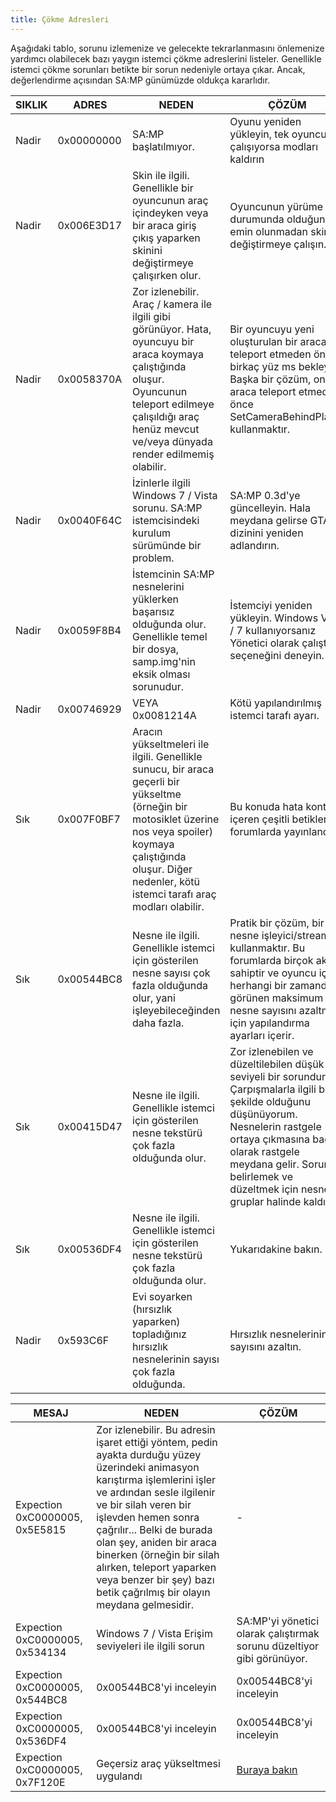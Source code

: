 ```yaml
---
title: Çökme Adresleri
---
```


Aşağıdaki tablo, sorunu izlemenize ve gelecekte tekrarlanmasını önlemenize yardımcı olabilecek bazı yaygın istemci çökme adreslerini listeler. Genellikle istemci çökme sorunları betikte bir sorun nedeniyle ortaya çıkar. Ancak, değerlendirme açısından SA:MP günümüzde oldukça kararlıdır.

| SIKLIK   | ADRES       | NEDEN                                                                                                                                                           | ÇÖZÜM                                                                                                                                                                                                                     |
| --------- | ----------- | --------------------------------------------------------------------------------------------------------------------------------------------------------------- | -------------------------------------------------------------------------------------------------------------------------------------------------------------------------------------------------------------------------- |
| Nadir    | 0x00000000  | SA:MP başlatılmıyor.                                                                                                                                            | Oyunu yeniden yükleyin, tek oyunculu çalışıyorsa modları kaldırın                                                                                                                                                          |
| Nadir    | 0x006E3D17  | Skin ile ilgili. Genellikle bir oyuncunun araç içindeyken veya bir araca giriş çıkış yaparken skinini değiştirmeye çalışırken olur.                             | Oyuncunun yürüme durumunda olduğundan emin olunmadan skinini değiştirmeye çalışın.                                                                                                                                         |
| Nadir    | 0x0058370A  | Zor izlenebilir. Araç / kamera ile ilgili gibi görünüyor. Hata, oyuncuyu bir araca koymaya çalıştığında oluşur. Oyuncunun teleport edilmeye çalışıldığı araç henüz mevcut ve/veya dünyada render edilmemiş olabilir.       | Bir oyuncuyu yeni oluşturulan bir araca teleport etmeden önce birkaç yüz ms bekleyin. Başka bir çözüm, onları araca teleport etmeden önce SetCameraBehindPlayer kullanmaktır.                                                  |
| Nadir    | 0x0040F64C  | İzinlerle ilgili Windows 7 / Vista sorunu. SA:MP istemcisindeki kurulum sürümünde bir problem.                                                                    | SA:MP 0.3d'ye güncelleyin. Hala meydana gelirse GTASA dizinini yeniden adlandırın.                                                                                                                                           |
| Nadir    | 0x0059F8B4  | İstemcinin SA:MP nesnelerini yüklerken başarısız olduğunda olur. Genellikle temel bir dosya, samp.img'nin eksik olması sorunudur.                              | İstemciyi yeniden yükleyin. Windows Vista / 7 kullanıyorsanız Yönetici olarak çalıştır seçeneğini deneyin.                                                                                                                |
| Nadir    | 0x00746929  | VEYA 0x0081214A | Kötü yapılandırılmış istemci tarafı ayarı.                                                                                                                                                                                    | Tıklayın                                                                                                                                                                                                                  |
| Sık       | 0x007F0BF7  | Aracın yükseltmeleri ile ilgili. Genellikle sunucu, bir araca geçerli bir yükseltme (örneğin bir motosiklet üzerine nos veya spoiler) koymaya çalıştığında oluşur. Diğer nedenler, kötü istemci tarafı araç modları olabilir. | Bu konuda hata kontrolü içeren çeşitli betikler forumlarda yayınlandı.                                                                                                                                                     |
| Sık       | 0x00544BC8  | Nesne ile ilgili. Genellikle istemci için gösterilen nesne sayısı çok fazla olduğunda olur, yani işleyebileceğinden daha fazla.                                 | Pratik bir çözüm, bir nesne işleyici/streamer kullanmaktır. Bu forumlarda birçok akışa sahiptir ve oyuncu için herhangi bir zamanda görünen maksimum nesne sayısını azaltmak için yapılandırma ayarları içerir.                 |
| Sık       | 0x00415D47  | Nesne ile ilgili. Genellikle istemci için gösterilen nesne tekstürü çok fazla olduğunda olur.                                                                      | Zor izlenebilen ve düzeltilebilen düşük seviyeli bir sorundur. Çarpışmalarla ilgili bir şekilde olduğunu düşünüyorum. Nesnelerin rastgele ortaya çıkmasına bağlı olarak rastgele meydana gelir. Sorunu belirlemek ve düzeltmek için nesneleri gruplar halinde kaldırın.        |
| Sık       | 0x00536DF4  | Nesne ile ilgili. Genellikle istemci için gösterilen nesne tekstürü çok fazla olduğunda olur.                                                                      | Yukarıdakine bakın.                                                                                                                                                                                                       |
| Nadir   | 0x593C6F     | Evi soyarken (hırsızlık yaparken) topladığınız hırsızlık nesnelerinin sayısı çok fazla olduğunda.                                                                      | Hırsızlık nesnelerinin sayısını azaltın. |

| MESAJ                           | NEDEN                                                                                                                                                                                                                                                                                                                                                                                                                             | ÇÖZÜM                                            |
| ------------------------------- | --------------------------------------------------------------------------------------------------------------------------------------------------------------------------------------------------------------------------------------------------------------------------------------------------------------------------------------------------------------------------------------------------------------------------------- | ------------------------------------------------- |
| Expection 0xC0000005, 0x5E5815    | Zor izlenebilir. Bu adresin işaret ettiği yöntem, pedin ayakta durduğu yüzey üzerindeki animasyon karıştırma işlemlerini işler ve ardından sesle ilgilenir ve bir silah veren bir işlevden hemen sonra çağrılır... Belki de burada olan şey, aniden bir araca binerken (örneğin bir silah alırken, teleport yaparken veya benzer bir şey) bazı betik çağrılmış bir olayın meydana gelmesidir. | -                                                 |
| Expection 0xC0000005, 0x534134    | Windows 7 / Vista Erişim seviyeleri ile ilgili sorun                                                                                                                                                                                                                                                                                                                                                                            | SA:MP'yi yönetici olarak çalıştırmak sorunu düzeltiyor gibi görünüyor.                                     |
| Expection 0xC0000005, 0x544BC8    | 0x00544BC8'yi inceleyin                                                                                                                                                                                                                                                                                                                                                                                                           | 0x00544BC8'yi inceleyin                           |
| Expection 0xC0000005, 0x536DF4    | 0x00544BC8'yi inceleyin                                                                                                                                                                                                                                                                                                                                                                                                           | 0x00544BC8'yi inceleyin                           |
| Expection 0xC0000005, 0x7F120E    | Geçersiz araç yükseltmesi uygulandı                                                                                                                                                                                                                                                                                                                                                                                             | [Buraya bakın](CommonClientIssues)                  |
